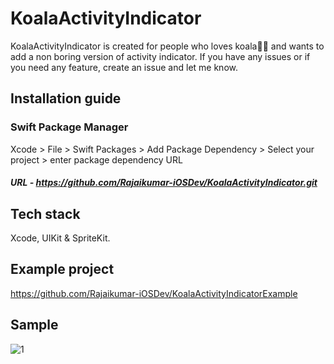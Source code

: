 # KoalaActivityIndicator

KoalaActivityIndicator is created for people who loves koala🐨💙 and wants to add a non boring version of activity indicator.
If you have any issues or if you need any feature, create an issue and let me know.

## Installation guide

### Swift Package Manager

Xcode > File > Swift Packages > Add Package Dependency > Select your project > enter package dependency URL

##### URL - https://github.com/Rajaikumar-iOSDev/KoalaActivityIndicator.git

## Tech stack

Xcode, UIKit & SpriteKit.

## Example project

https://github.com/Rajaikumar-iOSDev/KoalaActivityIndicatorExample

## Sample


![1](https://github.com/Rajaikumar-iOSDev/KoalaActivityIndicatorExample/blob/main/Koala%20Activity%20Indicator.gif)
